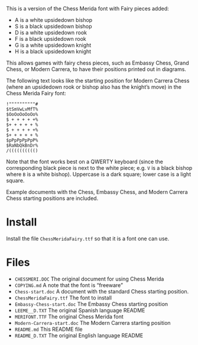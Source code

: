 This is a version of the Chess Merida font with Fairy pieces added:

* A is a white upsidedown bishop
* S is a black upsidedown bishop
* D is a white upsidedown rook
* F is a black upsidedown rook
* G is a white upsidedown knight
* H is a black upsidedown knight

This allows games with fairy chess pieces, such as Embassy Chess, Grand 
Chess, or Modern Carrera, to have their positions printed out in diagrams.

The following text looks like the starting position for Modern Carrera 
Chess (where an upsidedown rook or bishop also has the knight’s move) in
the Chess Merida Fairy font:

```
!""""""""""#
$tSmVwLvMfT%
$OoOoOoOoOo%
$ + + + + +%
$+ + + + + %
$ + + + + +%
$+ + + + + %
$pPpPpPpPpP%
$RaNbQkBnDr%
/(((((((((()
```

Note that the font works best on a QWERTY keyboard (since the corresponding
black piece is next to the white piece; e.g. `V` is a black bishop where
`B` is a white bishop).  Uppercase is a dark square; lower case is a 
light square.

Example documents with the Chess, Embassy Chess, and Modern Carrera Chess
starting positions are included.

# Install

Install the file `ChessMeridaFairy.ttf` so that it is a font one can use.

# Files

* `CHESSMERI.DOC` The original document for using Chess Merida
* `COPYING.md` A note that the font is “freeware”
* `Chess-start.doc` A document with the standard Chess starting position.
* `ChessMeridaFairy.ttf` The font to install
* `Embassy-Chess-start.doc` The Embassy Chess starting position
* `LEEME__D.TXT` The original Spanish language README
* `MERIFONT.TTF` The original Chess Merida font
* `Modern-Carrera-start.doc` The Modern Carrera starting position
* `README.md` This README file
* `README_D.TXT` The original English language README

